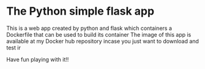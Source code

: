 # The Python simple flask app
This is a web app created by python and flask which containers a Dockerfile that can be used to build its container
The image of this app is available at my Docker hub repository incase you just want to download and test ir

Have fun playing with it!! 